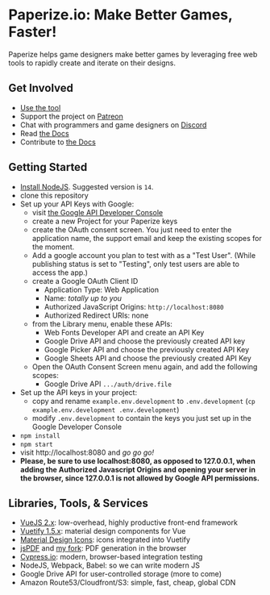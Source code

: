 # Paperize.io: Make Better Games, Faster!

Paperize helps game designers make better games by leveraging free web tools to rapidly create and iterate on their designs.

## Get Involved

- [Use the tool](https://beta.editor.paperize.io)
- Support the project on [Patreon](https://patreon.com/paperize)
- Chat with programmers and game designers on [Discord](https://discord.gg/9ggkkQp)
- Read [the Docs](https://docs.paperize.io)
- Contribute to [the Docs](https://github.com/paperize/docs)

## Getting Started

- [Install NodeJS](https://nodejs.org). Suggested version is `14`.
- clone this repository
- Set up your API Keys with Google:
  - visit [the Google API Developer Console](https://console.developers.google.com/apis/credentials)
  - create a new Project for your Paperize keys
  - create the OAuth consent screen. You just need to enter the application name, the support email and keep the existing scopes for the moment.
  - Add a google account you plan to test with as a "Test User". (While publishing status is set to "Testing", only test users are able to access the app.)
  - create a Google OAuth Client ID
    - Application Type: Web Application
    - Name: _totally up to you_
    - Authorized JavaScript Origins: `http://localhost:8080`
    - Authorized Redirect URIs: none
  - from the Library menu, enable these APIs:
    - Web Fonts Developer API and create an API Key
    - Google Drive API and choose the previously created API key
    - Google Picker API and choose the previously created API Key
    - Google Sheets API and choose the previously created API Key
  - Open the OAuth Consent Screen menu again, and add the following scopes:
    - Google Drive API `.../auth/drive.file`
- Set up the API keys in your project:
  - copy and rename `example.env.development` to `.env.development` (`cp example.env.development .env.development`)
  - modify `.env.development` to contain the keys you just set up in the Google Developer Console
- `npm install`
- `npm start`
- visit http://localhost:8080 and _go go go!_
- **Please, be sure to use localhost:8080, as opposed to 127.0.0.1, when adding the Authorized Javascript Origins and opening your server in the browser, since 127.0.0.1 is not allowed by Google API permissions.**

## Libraries, Tools, & Services

- [VueJS 2.x](https://vuejs.org/v2/guide/): low-overhead, highly productive front-end framework
- [Vuetify 1.5.x](https://v15.vuetifyjs.com/en/): material design components for Vue
- [Material Design Icons](https://materialdesignicons.com/): icons integrated into Vuetify
- [jsPDF](http://raw.githack.com/MrRio/jsPDF/master/docs/) and [my fork](https://github.com/lorennorman/jsPDF): PDF generation in the browser
- [Cypress.io](https://cypress.io): modern, browser-based integration testing
- NodeJS, Webpack, Babel: so we can write modern JS
- Google Drive API for user-controlled storage (more to come)
- Amazon Route53/Cloudfront/S3: simple, fast, cheap, global CDN
